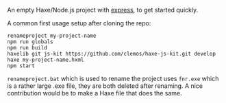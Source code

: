 An empty Haxe/Node.js project with [express](http://expressjs.com), to get started quickly.

A common first usage setup after cloning the repo:

```
renameproject my-project-name
npm run globals
npm run build
haxelib git js-kit https://github.com/clemos/haxe-js-kit.git develop
haxe my-project-name.hxml
npm start
```

`renameproject.bat` which is used to rename the project uses `fnr.exe` which is a rather large .exe file, they are both deleted after renaming. A nice contribution would be to make a Haxe file that does the same.
